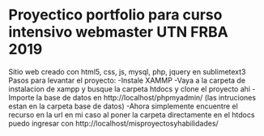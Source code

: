 # Proyectico portfolio para curso intensivo webmaster UTN FRBA 2019
Sitio web creado con html5, css, js, mysql, php, jquery en sublimetext3 
Pasos para levantar el proyecto:
-Instale XAMMP
-Vaya a la carpeta de instalacion de xampp y busque la carpeta htdocs y clone el proyecto ahi
-Importe la base de datos en http://localhost/phpmyadmin/ (las intruciones estan en la carpeta base de datos)
-Ahora simplemente encuentre el recurso en la url en mi caso al poner la carpeta directamente en el htdocs puedo ingresar con http://localhost/misproyectosyhabilidades/
